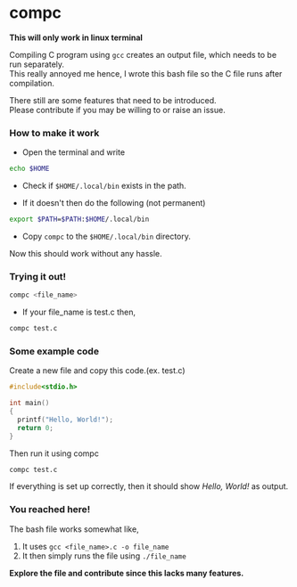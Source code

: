 # compc
**This will only work in linux terminal**

Compiling C program using `gcc` creates an output file, which needs
to be run separately.  
This really annoyed me hence, I wrote this
bash file so the C file runs after compilation.

There still are some features that need to be introduced.  
Please contribute if you may be willing to or raise an issue.


### How to make it work
- Open the terminal and write
```bash
echo $HOME
```
- Check if `$HOME/.local/bin` exists in the path.

- If it doesn't then do the following (not permanent)
```bash
export $PATH=$PATH:$HOME/.local/bin
```
- Copy `compc` to the `$HOME/.local/bin` directory.

Now this should work without any hassle.


### Trying it out!

```bash
compc <file_name>
```
- If your file_name is test.c then,
```bash
compc test.c
```

### Some example code

Create a new file and copy this code.(ex. test.c)

```C
#include<stdio.h>

int main()
{
  printf("Hello, World!");
  return 0;
}
```
Then run it using compc

```bash
compc test.c
```

If everything is set up correctly, then it should show _Hello, World!_ as output.

### You reached here!

The bash file works somewhat like,
1. It uses `gcc <file_name>.c -o file_name`
2. It then simply runs the file using `./file_name`

**Explore the file and contribute since this lacks many features.**
